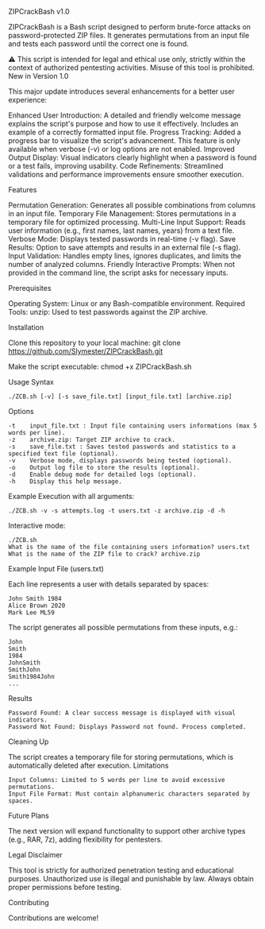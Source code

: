 ZIPCrackBash v1.0

ZIPCrackBash is a Bash script designed to perform brute-force attacks on password-protected ZIP files. It generates permutations from an input file and tests each password until the correct one is found.

⚠️ This script is intended for legal and ethical use only, strictly within the context of authorized pentesting activities. Misuse of this tool is prohibited.
New in Version 1.0

This major update introduces several enhancements for a better user experience:

Enhanced User Introduction: A detailed and friendly welcome message explains the script's purpose and how to use it effectively. Includes an example of a correctly formatted input file.
Progress Tracking: Added a progress bar to visualize the script's advancement. This feature is only available when verbose (-v) or log options are not enabled.
Improved Output Display: Visual indicators clearly highlight when a password is found or a test fails, improving usability.
Code Refinements: Streamlined validations and performance improvements ensure smoother execution.

Features

Permutation Generation: Generates all possible combinations from columns in an input file.
Temporary File Management: Stores permutations in a temporary file for optimized processing.
Multi-Line Input Support: Reads user information (e.g., first names, last names, years) from a text file.
Verbose Mode: Displays tested passwords in real-time (-v flag).
Save Results: Option to save attempts and results in an external file (-s flag).
Input Validation: Handles empty lines, ignores duplicates, and limits the number of analyzed columns.
Friendly Interactive Prompts: When not provided in the command line, the script asks for necessary inputs.

Prerequisites

Operating System: Linux or any Bash-compatible environment.
Required Tools:
    unzip: Used to test passwords against the ZIP archive.

Installation

Clone this repository to your local machine:
    git clone https://github.com/Slymester/ZIPCrackBash.git  


Make the script executable:
    chmod +x ZIPCrackBash.sh  


Usage
Syntax

    ./ZCB.sh [-v] [-s save_file.txt] [input_file.txt] [archive.zip]  


Options

    -t    input_file.txt : Input file containing users informations (max 5 words per line).
    -z    archive.zip: Target ZIP archive to crack.
    -s    save_file.txt : Saves tested passwords and statistics to a specified text file (optional).
    -v    Verbose mode, displays passwords being tested (optional).
    -o    Output log file to store the results (optional).
    -d    Enable debug mode for detailed logs (optional).
    -h    Display this help message.


Example Execution with all arguments:

    ./ZCB.sh -v -s attempts.log -t users.txt -z archive.zip -d -h  


Interactive mode:

    ./ZCB.sh  
    What is the name of the file containing users information? users.txt  
    What is the name of the ZIP file to crack? archive.zip  


Example Input File (users.txt)

Each line represents a user with details separated by spaces:

    John Smith 1984  
    Alice Brown 2020  
    Mark Lee ML59 

The script generates all possible permutations from these inputs, e.g.:

    John
    Smith
    1984
    JohnSmith
    SmithJohn
    Smith1984John
    ...


Results

    Password Found: A clear success message is displayed with visual indicators.
    Password Not Found: Displays Password not found. Process completed.


Cleaning Up

The script creates a temporary file for storing permutations, which is automatically deleted after execution.
Limitations

    Input Columns: Limited to 5 words per line to avoid excessive permutations.
    Input File Format: Must contain alphanumeric characters separated by spaces.


Future Plans

The next version will expand functionality to support other archive types (e.g., RAR, 7z), adding flexibility for pentesters.


Legal Disclaimer

This tool is strictly for authorized penetration testing and educational purposes. Unauthorized use is illegal and punishable by law. Always obtain proper permissions before testing.


Contributing

Contributions are welcome!
